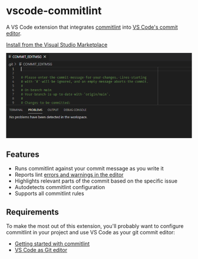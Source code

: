 # vscode-commitlint

A VS Code extension that integrates [commitlint](https://github.com/conventional-changelog/commitlint) into [VS Code's commit editor](https://code.visualstudio.com/docs/editor/versioncontrol#_vs-code-as-git-editor).

<!-- region exclude-from-marketplace -->

[Install from the Visual Studio Marketplace](https://marketplace.visualstudio.com/items?itemName=joshbolduc.commitlint)

<!-- endregion exclude-from-marketplace -->

![Screenshot of a commit message with linting issues](images/vscode-commitlint.png)

## Features

- Runs commitlint against your commit message as you write it
- Reports lint [errors and warnings in the editor](https://code.visualstudio.com/docs/editor/editingevolved#_errors-warnings)
- Highlights relevant parts of the commit based on the specific issue
- Autodetects commitlint configuration
- Supports all commitlint rules

## Requirements

To make the most out of this extension, you'll probably want to configure commitlint in your project and use VS Code as your git commit editor:

- [Getting started with commitlint](https://commitlint.js.org/#/?id=getting-started)
- [VS Code as Git editor](https://code.visualstudio.com/docs/editor/versioncontrol#_vs-code-as-git-editor)
